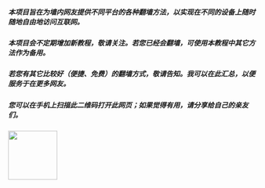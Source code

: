 ##### 本项目旨在为墙内网友提供不同平台的各种翻墙方法，以实现在不同的设备上随时随地自由地访问互联网。
##### 本项目会不定期增加新教程，敬请关注。若您已经会翻墙，可使用本教程中其它方法作为备用。
##### 若您有其它比较好（便捷、免费）的翻墙方式，敬请告知。我可以在此汇总，以便服务于在更多网友。
##### 您可以在手机上扫描此二维码打开此网页；如果觉得有用，请分享给自己的亲友们。 
<img src="../blob/master/resources/qr.png?raw=true" width="100px"/> 
